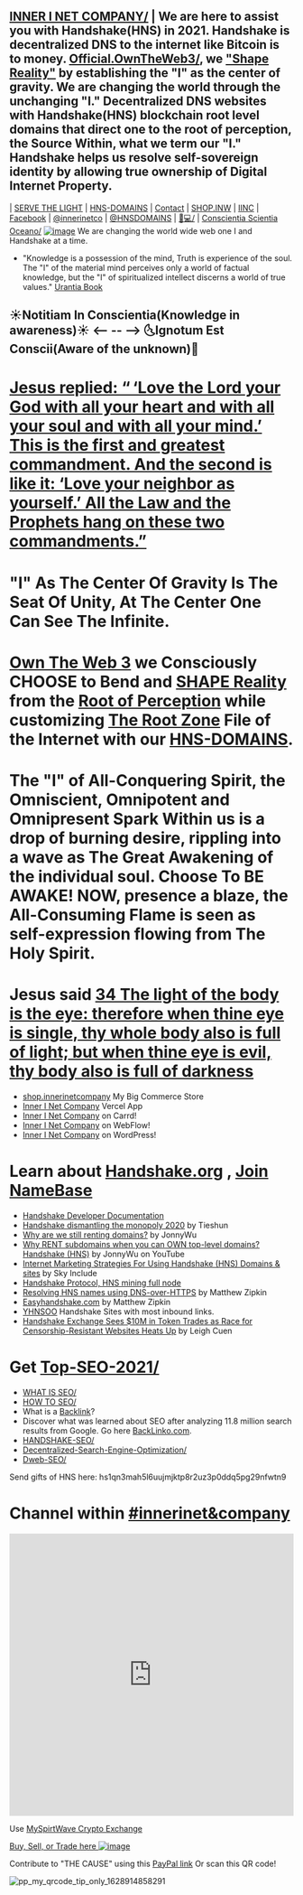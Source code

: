 ## [INNER I NET COMPANY/](http://shapereality.innerinetcompany.hns.to/) | We are here to assist you with Handshake(HNS) in 2021. Handshake is decentralized DNS to the internet like Bitcoin is to money. [Official.OwnTheWeb3/](http://official.owntheweb3.hns.to/), we ["Shape Reality"](http://innerinetcompany.shapereality.hns.to/) by establishing the "I" as the center of gravity. We are changing the world through the unchanging "I." Decentralized DNS websites with Handshake(HNS) blockchain root level domains that direct one to the root of perception, the Source Within, what we term our "I." Handshake helps us resolve self-sovereign identity by allowing true ownership of Digital Internet Property.
| [SERVE THE LIGHT](http://workinthedark.servethelight.hns.to/) | [HNS-DOMAINS](http://home.hns-domains.hns.to/) | [Contact](mailto:innerinetcompany@gmail.com) | [SHOP.INW](http://shop.inw.hns.to/) | [IINC](http://dlink.innerinetcompany.hns.to/) | [Facebook](https://facebook.com/innerinetcompany) | [@innerinetco](https://twitter.com/innerinetco) | [@HNSDOMAINS](https://twitter.com/hnsdomains) | [🐻💻/](http://xn--gp8h6h.hns.to/) | [Conscientia Scientia Oceano/](conscientiascientiaoceano/)
 [![image](https://user-images.githubusercontent.com/37987346/103435699-6be72500-4be0-11eb-8264-7dcb24c14987.png)](http://shapereality.innerinetcompany.hns.to/)
We are changing the world wide web one I and Handshake at a time.
- "Knowledge is a possession of the mind, Truth is experience of the soul. The "I" of the material mind perceives only a world of factual knowledge, but the "I" of spiritualized intellect discerns a world of true values." [Urantia Book](https://youtu.be/U8QF2u5aw5o?t=1719)
## ☀Notitiam In Conscientia(Knowledge in awareness)☀  <--   --   -->                                                                                       🌜Ignotum Est Conscii(Aware of the unknown)🌛     
# [Jesus replied: “ ‘Love the Lord your God with all your heart and with all your soul and with all your mind.’ This is the first and greatest commandment. And the second is like it: ‘Love your neighbor as yourself.’ All the Law and the Prophets hang on these two commandments.”](https://www.bible.com/bible/111/MAT.22.37-40.NIV)
# "I" As The Center Of Gravity Is The Seat Of Unity, At The Center One Can See The Infinite.
 # [Own The Web 3](http://official.owntheweb3.hns.to/) we Consciously CHOOSE to Bend and [SHAPE Reality](http://innerinetcompany.shapereality.hns.to/) from the [Root of Perception](http://findusontheweb.innericompany.hns.to/) while customizing [The Root Zone](http://therootzone.hns.to/) File of the Internet with our [HNS-DOMAINS](http://home.hns-domains.hns.to/).
# The "I" of All-Conquering Spirit, the Omniscient, Omnipotent and Omnipresent Spark Within us is a drop of burning desire, rippling into a wave as The Great Awakening of the individual soul. Choose To BE AWAKE! NOW, presence a blaze, the All-Consuming Flame is seen as self-expression flowing from The Holy Spirit.

# Jesus said [34 The light of the body is the eye: therefore when thine eye is single, thy whole body also is full of light; but when thine eye is evil, thy body also is full of darkness](https://www.kingjamesbibleonline.org/Luke-11-34/) 

- [shop.innerinetcompany](http://shop.innerinetcompany.hns.to/) My Big Commerce Store
- [ Inner I Net Company](https://innerinetcompany-store.vercel.app/) Vercel App
- [Inner I Net Company](https://innerinetcompany.carrd.co/) on Carrd!
- [Inner I Net Company](https://innerinetcompany.webflow.io/) on WebFlow!
- [Inner I Net Company](https://innerinetcompany.wordpress.com/) on WordPress!



# Learn about [Handshake.org](https://handshake.org/) ,  [Join NameBase](https://www.namebase.io/register/o5muhq)

 - [Handshake Developer Documentation](https://hsd-dev.org/guides/resource-records.html)
 - [Handshake dismantling the monopoly 2020](https://www.producthunt.com/posts/handshake-hns) by Tieshun
 - [Why are we still renting domains?](https://jaywuzer.medium.com/why-are-we-still-renting-domains-eefd45a4de1c) by JonnyWu
 - [Why RENT subdomains when you can OWN top-level domains? Handshake (HNS)](https://youtu.be/FMsEgf3sb68/) by JonnyWu on YouTube
 - [Internet Marketing Strategies For Using Handshake (HNS) Domains & sites](https://youtu.be/fWZHMxFrUlw/) by Sky Include
 - [Handshake Protocol, HNS mining full node](https://youtu.be/fIDnZaf6lV4/) 
 - [Resolving HNS names using DNS-over-HTTPS](https://matthewzipkin.medium.com/resolving-hns-names-using-dns-over-https-94643fe62ecd/) by Matthew Zipkin
 - [Easyhandshake.com](https://easyhandshake.com/) by Matthew Zipkin
 - [YHNSOO](https://yhnsoo.com/sites_by_web_rank/) Handshake Sites with most inbound links.
 - [Handshake Exchange Sees $10M in Token Trades as Race for Censorship-Resistant Websites Heats Up](
 https://www.coindesk.com/handshake-domains-bring-in-10m-as-race-for-censorship-resistant-websites-heats-up) by Leigh Cuen

# Get [Top-SEO-2021/](http://top-seo-2021.hns.to/)
- [WHAT IS SEO/](http://whatisseo.hns.to/)
- [HOW TO SEO/](http://howtoseo.hns.to/)
-  What is a [Backlink](https://backlinko.com/hub/seo/backlinks)?
-  Discover what was learned about SEO after analyzing 11.8 million search results from Google. Go here [BackLinko.com](https://backlinko.com/search-engine-ranking/).
- [HANDSHAKE-SEO/](http://handshake-seo.hns.to/)
- [Decentralized-Search-Engine-Optimization/](http://decentralized-search-engine-optimization.hns.to/)
- [Dweb-SEO/](http://dweb-seo.hns.to/)

Send gifts of HNS here: hs1qn3mah5l6uujmjktp8r2uz3p0ddq5pg29nfwtn9

# Channel within [#innerinet&company](https://webchat.hybridirc.com/#innerinet&company)
<iframe src="https://kiwiirc.hybridirc.com/#innerinet&company" allow="microphone; camera; display-capture; fullscreen" style="border:0; width:100%; height:500px;"></iframe>

Use [MySpirtWave Crypto Exchange](https://exchange.myspiritwave.xyz/)

[Buy, Sell, or Trade here ![image](https://user-images.githubusercontent.com/37987346/97064635-5a94f300-1575-11eb-93ae-fc71560b1571.png)](https://paxful.com/roots/buy-bitcoin/index?kiosk=WDZdGMqXk7M)
 
Contribute to "THE CAUSE" using this [PayPal link](https://www.paypal.com/paypalme/ThomasD420) Or scan this QR code!

 ![pp_my_qrcode_tip_only_1628914858291](https://user-images.githubusercontent.com/37987346/129433860-e1d66b70-0f73-4cad-ab20-249018bb06ec.jpg)
